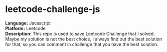 # leetcode-challenge-js
<b>Language:</b> Javascript<br/>
<b>Platform:</b> Leetcode<br/>
<b>Description:</b> This repo is used to save Leetcode Challenge that I solved. Maybe my solution is not the best choice, I always find out the best solution for that, so you can comment in challenge that you have the best solution.
